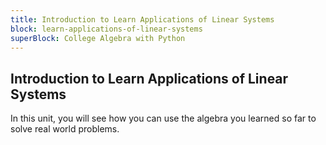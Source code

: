 ```yaml
---
title: Introduction to Learn Applications of Linear Systems
block: learn-applications-of-linear-systems
superBlock: College Algebra with Python
---
```


## Introduction to Learn Applications of Linear Systems

In this unit, you will see how you can use the algebra you learned so far to solve real world problems.
